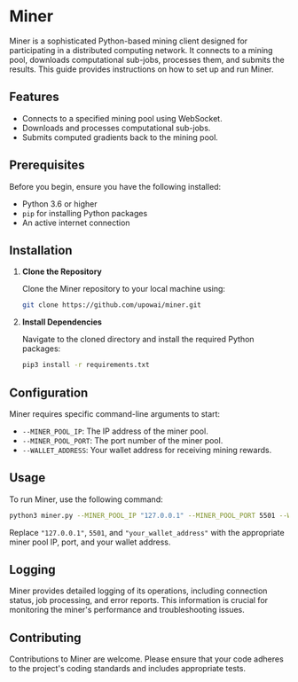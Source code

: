 # Miner

Miner is a sophisticated Python-based mining client designed for participating in a distributed computing network. It connects to a mining pool, downloads computational sub-jobs, processes them, and submits the results. This guide provides instructions on how to set up and run Miner.

## Features

- Connects to a specified mining pool using WebSocket.
- Downloads and processes computational sub-jobs.
- Submits computed gradients back to the mining pool.

## Prerequisites

Before you begin, ensure you have the following installed:

- Python 3.6 or higher
- `pip` for installing Python packages
- An active internet connection

## Installation

1. **Clone the Repository**

   Clone the Miner repository to your local machine using:

   ```bash
   git clone https://github.com/upowai/miner.git
   ```

2. **Install Dependencies**

   Navigate to the cloned directory and install the required Python packages:

   ```bash
   pip3 install -r requirements.txt
   ```

## Configuration

Miner requires specific command-line arguments to start:

- `--MINER_POOL_IP`: The IP address of the miner pool.
- `--MINER_POOL_PORT`: The port number of the miner pool.
- `--WALLET_ADDRESS`: Your wallet address for receiving mining rewards.

## Usage

To run Miner, use the following command:

```bash
python3 miner.py --MINER_POOL_IP "127.0.0.1" --MINER_POOL_PORT 5501 --WALLET_ADDRESS "your_wallet_address"
```

Replace `"127.0.0.1"`, `5501`, and `"your_wallet_address"` with the appropriate miner pool IP, port, and your wallet address.

## Logging

Miner provides detailed logging of its operations, including connection status, job processing, and error reports. This information is crucial for monitoring the miner's performance and troubleshooting issues.

## Contributing

Contributions to Miner are welcome. Please ensure that your code adheres to the project's coding standards and includes appropriate tests.
